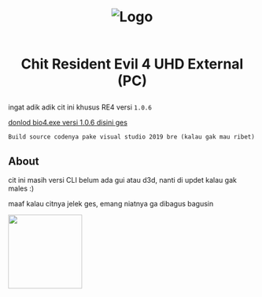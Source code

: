 <h1 align="center">
  <img src="https://stickers.wiki/static/stickers/meomoes_by_fstikbot/file_1012429.webp" alt="Logo"></img>
   
       
  <br>Chit Resident Evil 4 UHD External (PC)<br>
</h1>

ingat adik adik cit ini khusus RE4 versi `1.0.6` 

<a href="https://github.com/rizkisquadpants/RE4UHD/releases/download/1.0/BIO4.Ver.1.0.6.zip">donlod bio4.exe versi 1.0.6 disini ges</a>


`Build source codenya pake visual studio 2019 bre (kalau gak mau ribet)`

## About
cit ini masih versi CLI belum ada gui atau d3d, nanti di updet kalau gak males :)


maaf kalau citnya jelek ges, emang niatnya ga dibagus bagusin 


<img src="https://i.pinimg.com/originals/3c/19/df/3c19dfe122ae4690b94f5a0b92d82234.png" width="150" height="150"></img>
